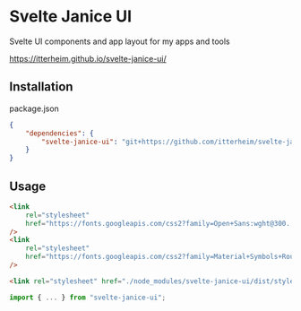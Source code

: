# Svelte Janice UI

Svelte UI components and app layout for my apps and tools

https://itterheim.github.io/svelte-janice-ui/

## Installation

package.json

```json
{
    "dependencies": {
        "svelte-janice-ui": "git+https://github.com/itterheim/svelte-janice-ui.git"
    }
}
```

## Usage

```html
<link
    rel="stylesheet"
    href="https://fonts.googleapis.com/css2?family=Open+Sans:wght@300..800&display=swap"
/>
<link
    rel="stylesheet"
    href="https://fonts.googleapis.com/css2?family=Material+Symbols+Rounded:opsz,wght,FILL,GRAD@20..48,100..700,0..1,-50..200"
/>

<link rel="stylesheet" href="./node_modules/svelte-janice-ui/dist/styles.css" />
```

```js
import { ... } from "svelte-janice-ui";
```

